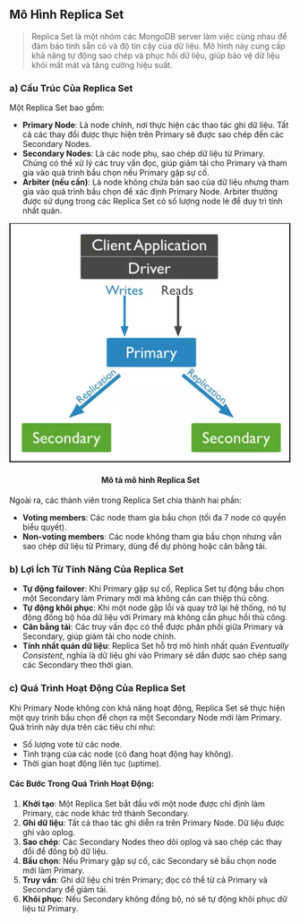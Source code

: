## Mô Hình Replica Set

>Replica Set là một nhóm các MongoDB server làm việc cùng nhau để đảm bảo tính sẵn có và độ tin cậy của dữ liệu. Mô hình này cung cấp khả năng tự động sao chép và phục hồi dữ liệu, giúp bảo vệ dữ liệu khỏi mất mát và tăng cường hiệu suất.

### a) Cấu Trúc Của Replica Set

Một Replica Set bao gồm:

- **Primary Node**: Là node chính, nơi thực hiện các thao tác ghi dữ liệu. Tất cả các thay đổi được thực hiện trên Primary sẽ được sao chép đến các Secondary Nodes.
- **Secondary Nodes**: Là các node phụ, sao chép dữ liệu từ Primary. Chúng có thể xử lý các truy vấn đọc, giúp giảm tải cho Primary và tham gia vào quá trình bầu chọn nếu Primary gặp sự cố.
- **Arbiter (nếu cần)**: Là node không chứa bản sao của dữ liệu nhưng tham gia vào quá trình bầu chọn để xác định Primary Node. Arbiter thường được sử dụng trong các Replica Set có số lượng node lẻ để duy trì tính nhất quán.

 <div align="center">
  <img src="piture/Picture3.png"/>
 <h4>Mô tả mô hình Replica Set</h4>
 </div>

Ngoài ra, các thành viên trong Replica Set chia thành hai phần:
- **Voting members**: Các node tham gia bầu chọn (tối đa 7 node có quyền biểu quyết).
- **Non-voting members**: Các node không tham gia bầu chọn nhưng vẫn sao chép dữ liệu từ Primary, dùng để dự phòng hoặc cân bằng tải.

### b) Lợi Ích Từ Tính Năng Của Replica Set

- **Tự động failover**: Khi Primary gặp sự cố, Replica Set tự động bầu chọn một Secondary làm Primary mới mà không cần can thiệp thủ công.
- **Tự động khôi phục**: Khi một node gặp lỗi và quay trở lại hệ thống, nó tự động đồng bộ hóa dữ liệu với Primary mà không cần phục hồi thủ công.
- **Cân bằng tải**: Các truy vấn đọc có thể được phân phối giữa Primary và Secondary, giúp giảm tải cho node chính.
- **Tính nhất quán dữ liệu**: Replica Set hỗ trợ mô hình nhất quán *Eventually Consistent*, nghĩa là dữ liệu ghi vào Primary sẽ dần được sao chép sang các Secondary theo thời gian.

### c) Quá Trình Hoạt Động Của Replica Set

Khi Primary Node không còn khả năng hoạt động, Replica Set sẽ thực hiện một quy trình bầu chọn để chọn ra một Secondary Node mới làm Primary. Quá trình này dựa trên các tiêu chí như:

- Số lượng vote từ các node.
- Tình trạng của các node (có đang hoạt động hay không).
- Thời gian hoạt động liên tục (uptime).

#### Các Bước Trong Quá Trình Hoạt Động:
1. **Khởi tạo**: Một Replica Set bắt đầu với một node được chỉ định làm Primary, các node khác trở thành Secondary.
2. **Ghi dữ liệu**: Tất cả thao tác ghi diễn ra trên Primary Node. Dữ liệu được ghi vào oplog.
3. **Sao chép**: Các Secondary Nodes theo dõi oplog và sao chép các thay đổi để đồng bộ dữ liệu.
4. **Bầu chọn**: Nếu Primary gặp sự cố, các Secondary sẽ bầu chọn node mới làm Primary.
5. **Truy vấn**: Ghi dữ liệu chỉ trên Primary; đọc có thể từ cả Primary và Secondary để giảm tải.
6. **Khôi phục**: Nếu Secondary không đồng bộ, nó sẽ tự động khôi phục dữ liệu từ Primary.

